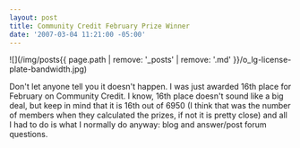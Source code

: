 ```yaml
---
layout: post
title: Community Credit February Prize Winner
date: '2007-03-04 11:21:00 -05:00'
---
```


![](/img/posts{{ page.path | remove: '_posts' | remove: '.md' }}/o_lg-license-plate-bandwidth.jpg)

Don't let anyone tell you it doesn't happen. I was just awarded 16th place for February on Community Credit. I know, 16th place doesn't sound like a big deal, but keep in mind that it is 16th out of 6950 (I think that was the number of members when they calculated the prizes, if not it is pretty close) and all I had to do is what I normally do anyway: blog and answer/post forum questions.
